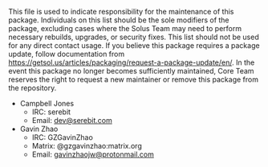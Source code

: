 This file is used to indicate responsibility for the maintenance of this package. Individuals on this list should be the sole modifiers of the package, excluding cases where the Solus Team may need to perform necessary rebuilds, upgrades, or security fixes. This list should not be used for any direct contact usage. If you believe this package requires a package update, follow documentation from https://getsol.us/articles/packaging/request-a-package-update/en/. In the event this package no longer becomes sufficiently maintained, Core Team reserves the right to request a new maintainer or remove this package from the repository.
	
- Campbell Jones
  - IRC: serebit
  - Email: dev@serebit.com
- Gavin Zhao
	- IRC: GZGavinZhao
	- Matrix: @gzgavinzhao:matrix.org
	- Email: gavinzhaojw@protonmail.com
